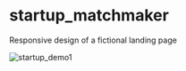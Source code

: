 # startup_matchmaker
Responsive design of a fictional landing page

![startup_demo1](https://user-images.githubusercontent.com/68091330/122463938-183c7e00-cf6b-11eb-9779-d427fe290dd5.gif)
